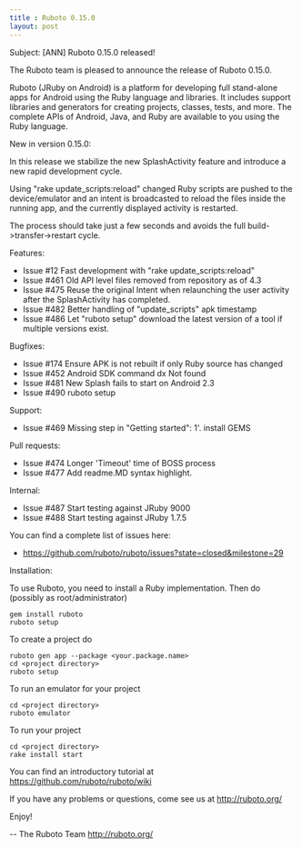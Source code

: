 ```yaml
---
title : Ruboto 0.15.0
layout: post
---
```

Subject: [ANN] Ruboto 0.15.0 released!

The Ruboto team is pleased to announce the release of Ruboto 0.15.0.

Ruboto (JRuby on Android) is a platform for developing full stand-alone
apps for Android using the Ruby language and libraries.  It includes
support libraries and generators for creating projects, classes, tests,
and more.  The complete APIs of Android, Java, and Ruby are available to
you using the Ruby language.

New in version 0.15.0:

In this release we stabilize the new SplashActivity feature and introduce
a new rapid development cycle.

Using "rake update_scripts:reload" changed Ruby scripts are pushed to the
device/emulator and an intent is broadcasted to reload the files inside
the running app, and the currently displayed activity is restarted.

The process should take just a few seconds and avoids the full
build->transfer->restart cycle.

Features:

* Issue #12 Fast development with "rake update_scripts:reload"
* Issue #461 Old API level files removed from repository as of 4.3
* Issue #475 Reuse the original Intent when relaunching the user activity
  after the SplashActivity has completed.
* Issue #482 Better handling of "update_scripts" apk timestamp
* Issue #486 Let "ruboto setup" download the latest version of a tool if
  multiple versions exist.

Bugfixes:

* Issue #174 Ensure APK is not rebuilt if only Ruby source has changed
* Issue #452 Android SDK command dx Not found
* Issue #481 New Splash fails to start on Android 2.3
* Issue #490 ruboto setup

Support:

* Issue #469 Missing step in "Getting started": 1'. install GEMS

Pull requests:

* Issue #474 Longer 'Timeout' time of BOSS process
* Issue #477 Add readme.MD syntax highlight.

Internal:

* Issue #487 Start testing against JRuby 9000
* Issue #488 Start testing against JRuby 1.7.5

You can find a complete list of issues here:

* https://github.com/ruboto/ruboto/issues?state=closed&milestone=29


Installation:

To use Ruboto, you need to install a Ruby implementation.  Then do
(possibly as root/administrator)

    gem install ruboto
    ruboto setup

To create a project do

    ruboto gen app --package <your.package.name>
    cd <project directory>
    ruboto setup

To run an emulator for your project

    cd <project directory>
    ruboto emulator

To run your project

    cd <project directory>
    rake install start

You can find an introductory tutorial at
https://github.com/ruboto/ruboto/wiki

If you have any problems or questions, come see us at http://ruboto.org/

Enjoy!


--
The Ruboto Team
http://ruboto.org/

